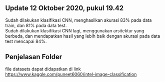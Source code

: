 ## Update 12 Oktober 2020, pukul 19.42
Sudah dilakukan klasifikasi CNN, menghasilkan akurasi 83% pada data train, dan 81% pada data test.<br>
Sudah dilakukan klasifikasi CNN lagi, menggunakan arsitektur yang berbeda, dan mendapatkan hasil yang lebih baik dengan akurasi pada data test mencapai 84%.

## Penjelasan Folder
file datasets dapat didapatkan di link https://www.kaggle.com/puneet6060/intel-image-classification
